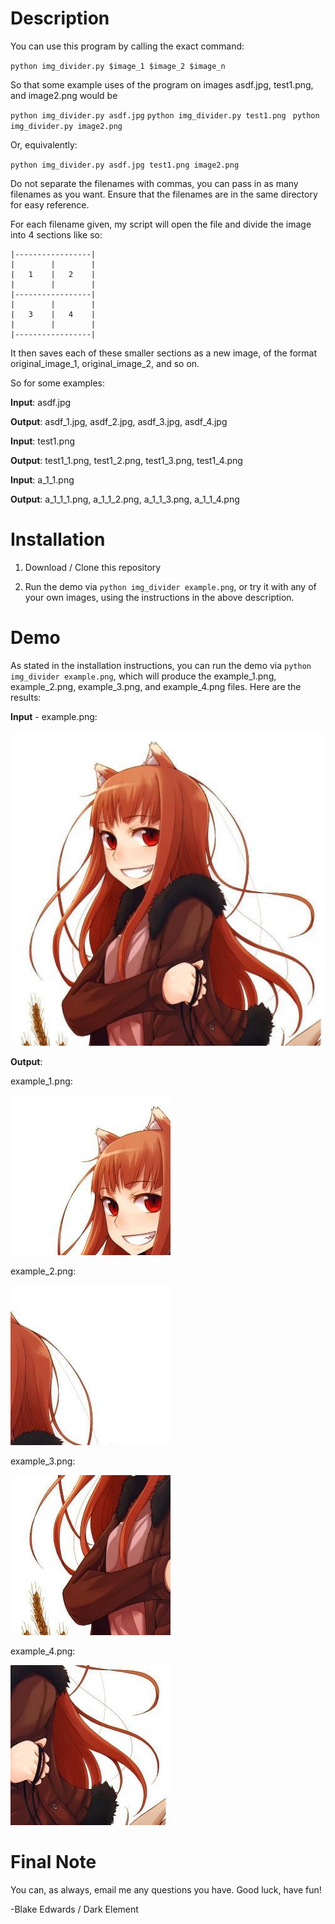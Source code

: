 # Description

You can use this program by calling the exact command:

`python img_divider.py $image_1 $image_2 $image_n`

So that some example uses of the program on images asdf.jpg, test1.png, and image2.png would be

`python img_divider.py asdf.jpg`
`python img_divider.py test1.png `
`python img_divider.py image2.png`

Or, equivalently:

`python img_divider.py asdf.jpg test1.png image2.png`

Do not separate the filenames with commas, you can pass in as many filenames as you want. Ensure that the filenames are in the same directory for easy reference.

For each filename given, my script will open the file and divide the image into 4 sections like so:

```
|-----------------|
|        |        |
|   1    |   2    |
|        |        |
|-----------------|
|        |        |
|   3    |   4    |
|        |        |
|-----------------|
```

It then saves each of these smaller sections as a new image, of the format original_image_1, original_image_2, and so on.

So for some examples:

  **Input**: asdf.jpg 

  **Output**: asdf_1.jpg, asdf_2.jpg, asdf_3.jpg, asdf_4.jpg


  **Input**: test1.png 

  **Output**: test1_1.png, test1_2.png, test1_3.png, test1_4.png


  **Input**: a_1_1.png

  **Output**: a_1_1_1.png, a_1_1_2.png, a_1_1_3.png, a_1_1_4.png

# Installation

1. Download / Clone this repository

2. Run the demo via `python img_divider example.png`, or try it with any of your own images, using the instructions in the above description.

# Demo

As stated in the installation instructions, you can run the demo via `python img_divider example.png`, which will produce the example_1.png, example_2.png, example_3.png, and example_4.png files. Here are the results:

**Input** - example.png:

![Input](/example.png)

**Output**:

example_1.png:

![Output - topleft](/example_1.png)

example_2.png:

![Output - topright](/example_2.png)

example_3.png:

![Output - botleft](/example_3.png)

example_4.png:

![Output - botright](/example_4.png)


# Final Note

You can, as always, email me any questions you have. Good luck, have fun!

-Blake Edwards / Dark Element
